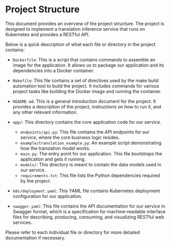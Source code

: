 # Project Structure

This document provides an overview of the project structure. The project is designed to implement a translation inference service that runs on Kubernetes and provides a RESTful API.

Below is a quick description of what each file or directory in the project contains:

- `Dockerfile`: This is a script that contains commands to assemble an image for the application. It allows us to package our application and its dependencies into a Docker container.

- `Makefile`: This file contains a set of directives used by the make build automation tool to build the project. It includes commands for various project tasks like building the Docker image and running the container.

- `README.md`: This is a general introduction document for the project. It provides a description of the project, instructions on how to run it, and any other relevant information.

- `app/`: This directory contains the core application code for our service. 
    - `endpoints/api.py`: This file contains the API endpoints for our service, where the core business logic resides.
    - `example/translation_example.py`: An example script demonstrating how the translation model works.
    - `main.py`: The entry point for our application. This file bootstraps the application and gets it running.
    - `models/`: This directory is meant to contain the data models used in our service.
    - `requirements.txt`: This file lists the Python dependencies required by the project.

- `k8s/deployment.yaml`: This YAML file contains Kubernetes deployment configuration for our application.

- `swagger.yaml`: This file contains the API documentation for our service in Swagger format, which is a specification for machine-readable interface files for describing, producing, consuming, and visualizing RESTful web services.

Please refer to each individual file or directory for more detailed documentation if necessary.